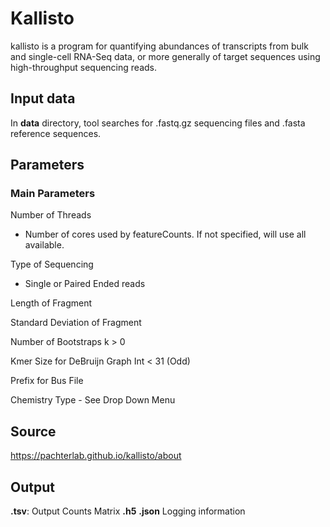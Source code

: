 # Kallisto 

kallisto is a program for quantifying abundances of transcripts from bulk and single-cell RNA-Seq data, or more generally of target sequences using high-throughput sequencing reads. 

## Input data

In **data** directory, tool searches for .fastq.gz sequencing files and .fasta reference sequences.  

## Parameters 

### Main Parameters
Number of Threads
- Number of cores used by featureCounts. If not specified, will use all available. 

Type of Sequencing
- Single or Paired Ended reads

Length of Fragment

Standard Deviation of Fragment

Number of Bootstraps k > 0 

Kmer Size for DeBruijn Graph Int < 31 (Odd)

Prefix for Bus File 

Chemistry Type - See Drop Down Menu

## Source 

https://pachterlab.github.io/kallisto/about

## Output

**.tsv**: Output Counts Matrix
**.h5** 
**.json** Logging information
